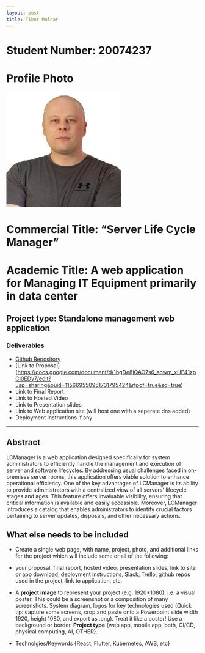 ```yaml
---
layout: post
title: Tibor Molnar
---
```


# Student Number: 20074237
# Profile Photo
![](/assets/img/tmolnar.png)

# Commercial Title: “Server Life Cycle Manager”
# Academic Title: A web application for Managing IT Equipment primarily in data center


## Project type: Standalone management web application


### Deliverables
* [Github Repository](https://github.com/csibman27/LCManagerV3)
* [Link to Proposal] (https://docs.google.com/document/d/1bgDe8jQAO7s6_aowm_xHE41zpCl0EDy7/edit?usp=sharing&ouid=115669550951731795424&rtpof=true&sd=true)
* Link to Final Report
* Link to Hosted Video
* Link to Presentation slides
* Link to Web application site (will host one with a seperate dns added)
* Deployment Instructions if any
-----

## Abstract
LCManager is a web application designed specifically for system administrators to efficiently handle the management and execution of server and software lifecycles. By addressing usual challenges faced in on-premises server rooms, this application offers viable solution to enhance operational efficiency. One of the key advantages of LCManager is its ability to provide administrators with a centralized view of all servers' lifecycle stages and ages. This feature offers invaluable visibility, ensuring that critical information is available and easily accessible. Moreover, LCManager introduces a catalog that enables administrators to identify crucial factors pertaining to server updates, disposals, and other necessary actions.

## What else needs to be included

- Create a single web page, with name, project, photo, and additional links for the project which will include some or all of the following:

- your proposal, final report, hosted video, presentation slides, link to site or app download, deployment instructions, Slack, Trello, github repos used in the project, link to application, etc.

- A **project image** to represent your project (e.g. 1920*1080). i.e. a visual poster. This could be a screenshot or a composition of many screenshots. System diagram, logos for key technologies used (Quick tip: capture some screens, crop and paste onto a Powerpoint slide width 1920, height 1080, and export as .png). Treat it like a poster! Use a background or border.
**Project type** {web app, mobile app, both, CI/CD, physical computing, AI, OTHER}.
- Technolgies/Keywords {React, Flutter, Kubernetes, AWS, etc}


